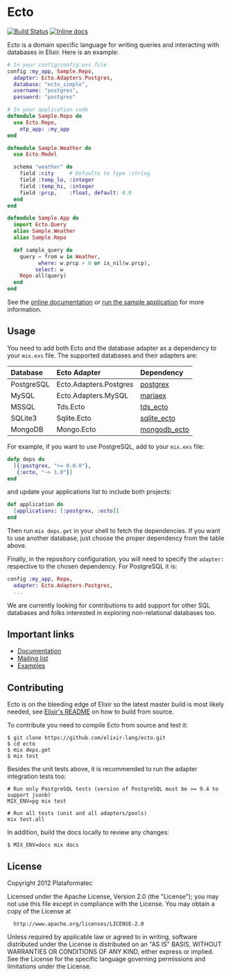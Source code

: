 # Ecto

[![Build Status](https://travis-ci.org/elixir-lang/ecto.svg?branch=master)](https://travis-ci.org/elixir-lang/ecto)
[![Inline docs](http://inch-ci.org/github/elixir-lang/ecto.svg?branch=master&style=flat)](http://inch-ci.org/github/elixir-lang/ecto)

Ecto is a domain specific language for writing queries and interacting with databases in Elixir. Here is an example:

```elixir
# In your config/config.exs file
config :my_app, Sample.Repo,
  adapter: Ecto.Adapters.Postgres,
  database: "ecto_simple",
  username: "postgres",
  password: "postgres"

# In your application code
defmodule Sample.Repo do
  use Ecto.Repo,
    otp_app: :my_app
end

defmodule Sample.Weather do
  use Ecto.Model

  schema "weather" do
    field :city     # Defaults to type :string
    field :temp_lo, :integer
    field :temp_hi, :integer
    field :prcp,    :float, default: 0.0
  end
end

defmodule Sample.App do
  import Ecto.Query
  alias Sample.Weather
  alias Sample.Repo

  def sample_query do
    query = from w in Weather,
          where: w.prcp > 0 or is_nil(w.prcp),
         select: w
    Repo.all(query)
  end
end
```

See the [online documentation](http://hexdocs.pm/ecto) or [run the sample application](https://github.com/elixir-lang/ecto/tree/master/examples/simple) for more information.

## Usage

You need to add both Ecto and the database adapter as a dependency to your `mix.exs` file. The supported databases and their adapters are:

Database                | Ecto Adapter           | Dependency
:---------------------- | :--------------------- | :-------------------
PostgreSQL              | Ecto.Adapters.Postgres | [postgrex][postgrex]
MySQL                   | Ecto.Adapters.MySQL    | [mariaex][mariaex]
MSSQL                   | Tds.Ecto               | [tds_ecto][tds_ecto]
SQLite3                 | Sqlite.Ecto            | [sqlite_ecto][sqlite_ecto]
MongoDB                 | Mongo.Ecto             | [mongodb_ecto][mongodb_ecto]

[postgrex]: http://github.com/ericmj/postgrex
[mariaex]: http://github.com/xerions/mariaex
[tds_ecto]: https://github.com/livehelpnow/tds_ecto
[sqlite_ecto]: https://github.com/jazzyb/sqlite_ecto
[mongodb_ecto]: https://github.com/michalmuskala/mongodb_ecto

For example, if you want to use PostgreSQL, add to your `mix.exs` file:

```elixir
defp deps do
  [{:postgrex, ">= 0.0.0"},
   {:ecto, "~> 1.0"}]
end
```

and update your applications list to include both projects:

```elixir
def application do
  [applications: [:postgrex, :ecto]]
end
```

Then run `mix deps.get` in your shell to fetch the dependencies. If you want to use another database, just choose the proper dependency from the table above.

Finally, in the repository configuration, you will need to specify the `adapter:` respective to the chosen dependency. For PostgreSQL it is:

```elixir
config :my_app, Repo,
  adapter: Ecto.Adapters.Postgres,
  ...
```

We are currently looking for contributions to add support for other SQL databases and folks interested in exploring non-relational databases too.

## Important links

  * [Documentation](http://hexdocs.pm/ecto)
  * [Mailing list](https://groups.google.com/forum/#!forum/elixir-ecto)
  * [Examples](https://github.com/elixir-lang/ecto/tree/master/examples)

## Contributing

Ecto is on the bleeding edge of Elixir so the latest master build is most likely needed, see [Elixir's README](https://github.com/elixir-lang/elixir) on how to build from source.

To contribute you need to compile Ecto from source and test it:

```
$ git clone https://github.com/elixir-lang/ecto.git
$ cd ecto
$ mix deps.get
$ mix test
```

Besides the unit tests above, it is recommended to run the adapter integration tests too:

```
# Run only PostgreSQL tests (version of PostgreSQL must be >= 9.4 to support jsonb)
MIX_ENV=pg mix test

# Run all tests (unit and all adapters/pools)
mix test.all
```

In addition, build the docs locally to review any changes:

```
$ MIX_ENV=docs mix docs
```

## License

Copyright 2012 Plataformatec

  Licensed under the Apache License, Version 2.0 (the "License");
  you may not use this file except in compliance with the License.
  You may obtain a copy of the License at

      http://www.apache.org/licenses/LICENSE-2.0

  Unless required by applicable law or agreed to in writing, software
  distributed under the License is distributed on an "AS IS" BASIS,
  WITHOUT WARRANTIES OR CONDITIONS OF ANY KIND, either express or implied.
  See the License for the specific language governing permissions and
  limitations under the License.
